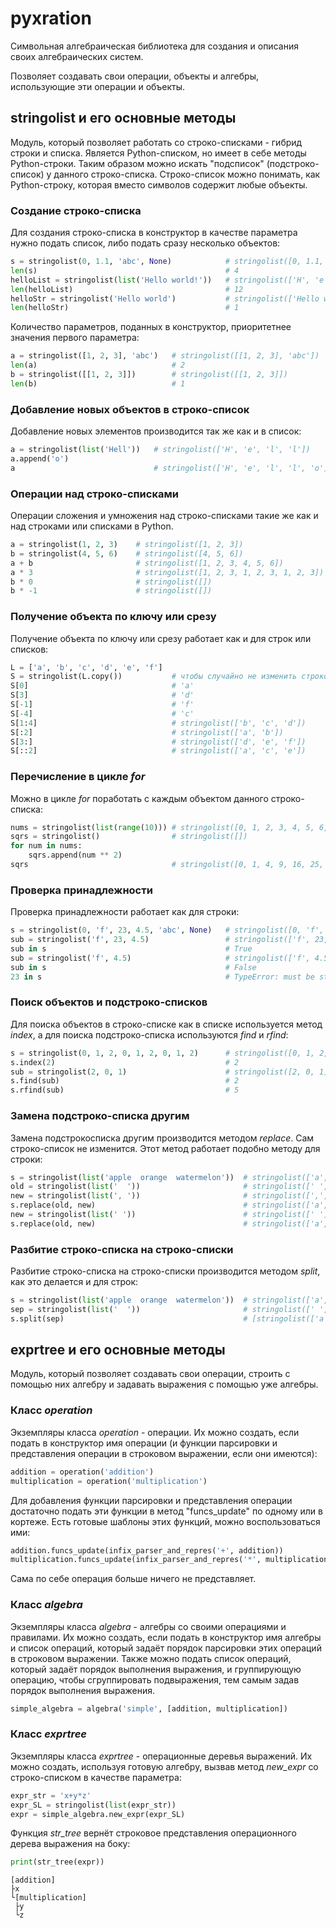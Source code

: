 # pyxration
Символьная алгебраическая библиотека для создания и описания своих алгебраических систем.

Позволяет создавать свои операции, объекты и алгебры, использующие эти операции и объекты.

## stringolist и его основные методы
Модуль, который позволяет работать со строко-списками - гибрид строки и списка. Является Python-списком, но имеет в себе методы Python-строки. Таким образом можно искать "подсписок" (подстроко-список) у данного строко-списка. Строко-список можно понимать, как Python-строку, которая вместо символов содержит любые объекты.

### Создание строко-списка
Для создания строко-списка в конструктор в качестве параметра нужно подать список, либо подать сразу несколько объектов:
```python
s = stringolist(0, 1.1, 'abc', None)            # stringolist([0, 1.1, 'abc', None])
len(s)                                          # 4
helloList = stringolist(list('Hello world!'))   # stringolist(['H', 'e', 'l', 'l', 'o', ' ', 'w', 'o', 'r', 'l', 'd', '!'])
len(helloList)                                  # 12
helloStr = stringolist('Hello world')           # stringolist(['Hello world'])
len(helloStr)                                   # 1
```
Количество параметров, поданных в конструктор, приоритетнее значения первого параметра:
```python
a = stringolist([1, 2, 3], 'abc')   # stringolist([[1, 2, 3], 'abc'])
len(a)                              # 2
b = stringolist([[1, 2, 3]])        # stringolist([[1, 2, 3]])
len(b)                              # 1
```

### Добавление новых объектов в строко-список
Добавление новых элементов производится так же как и в список:
```python
a = stringolist(list('Hell'))   # stringolist(['H', 'e', 'l', 'l'])
a.append('o')
a                               # stringolist(['H', 'e', 'l', 'l', 'o'])
```

### Операции над строко-списками
Операции сложения и умножения над строко-списками такие же как и над строками или списками в Python.
```python
a = stringolist(1, 2, 3)    # stringolist([1, 2, 3])
b = stringolist(4, 5, 6)    # stringolist([4, 5, 6])
a + b                       # stringolist([1, 2, 3, 4, 5, 6])
a * 3                       # stringolist([1, 2, 3, 1, 2, 3, 1, 2, 3])
b * 0                       # stringolist([])
b * -1                      # stringolist([])
```

### Получение объекта по ключу или срезу
Получение объекта по ключу или срезу работает как и для строк или списков:
```python
L = ['a', 'b', 'c', 'd', 'e', 'f']
S = stringolist(L.copy())           # чтобы случайно не изменить строко-список через переменную L, делаем её копию
S[0]                                # 'a'
S[3]                                # 'd'
S[-1]                               # 'f'
S[-4]                               # 'c'
S[1:4]                              # stringolist(['b', 'c', 'd'])
S[:2]                               # stringolist(['a', 'b'])
S[3:]                               # stringolist(['d', 'e', 'f'])
S[::2]                              # stringolist(['a', 'c', 'e'])
```

### Перечисление в цикле *for*
Можно в цикле *for* поработать с каждым объектом данного строко-списка:
```python
nums = stringolist(list(range(10))) # stringolist([0, 1, 2, 3, 4, 5, 6, 7, 8, 9])
sqrs = stringolist()                # stringolist([])
for num in nums:
    sqrs.append(num ** 2)
sqrs                                # stringolist([0, 1, 4, 9, 16, 25, 36, 49, 64, 81])
```

### Проверка принадлежности
Проверка принадлежности работает как для строки:
```python
s = stringolist(0, 'f', 23, 4.5, 'abc', None)   # stringolist([0, 'f', 23, 4.5, 'abc', None])
sub = stringolist('f', 23, 4.5)                 # stringolist(['f', 23, 4.5])
sub in s                                        # True
sub = stringolist('f', 4.5)                     # stringolist(['f', 4.5])
sub in s                                        # False
23 in s                                         # TypeError: must be stringolist, not int
```

### Поиск объектов и подстроко-списков
Для поиска объектов в строко-списке как в списке используется метод *index*, а для поиска подстроко-списка используются *find* и *rfind*:
```python
s = stringolist(0, 1, 2, 0, 1, 2, 0, 1, 2)      # stringolist([0, 1, 2, 0, 1, 2, 0, 1, 2])
s.index(2)                                      # 2
sub = stringolist(2, 0, 1)                      # stringolist([2, 0, 1])
s.find(sub)                                     # 2
s.rfind(sub)                                    # 5
```

### Замена подстроко-списка другим
Замена подстрокосписка другим производится методом *replace*. Сам строко-список не изменится. Этот метод работает подобно методу для строки:
```python
s = stringolist(list('apple  orange  watermelon'))  # stringolist(['a', 'p', 'p', 'l', 'e', ' ', ' ', 'o', 'r', 'a', 'n', 'g', 'e', ' ', ' ', 'w', 'a', 't', 'e', 'r', 'm', 'e', 'l', 'o', 'n'])
old = stringolist(list('  '))                       # stringolist([' ', ' '])
new = stringolist(list(', '))                       # stringolist([',', ' '])
s.replace(old, new)                                 # stringolist(['a', 'p', 'p', 'l', 'e', ',', ' ', 'o', 'r', 'a', 'n', 'g', 'e', ',', ' ', 'w', 'a', 't', 'e', 'r', 'm', 'e', 'l', 'o', 'n'])
new = stringolist(list(' '))                        # stringolist([' '])
s.replace(old, new)                                 # stringolist(['a', 'p', 'p', 'l', 'e', ' ', 'o', 'r', 'a', 'n', 'g', 'e', ' ', 'w', 'a', 't', 'e', 'r', 'm', 'e', 'l', 'o', 'n'])
```

### Разбитие строко-списка на строко-списки
Разбитие строко-списка на строко-списки производится методом *split*, как это делается и для строк:
```python
s = stringolist(list('apple  orange  watermelon'))  # stringolist(['a', 'p', 'p', 'l', 'e', ' ', ' ', 'o', 'r', 'a', 'n', 'g', 'e', ' ', ' ', 'w', 'a', 't', 'e', 'r', 'm', 'e', 'l', 'o', 'n'])
sep = stringolist(list('  '))                       # stringolist([' ', ' '])
s.split(sep)                                        # [stringolist(['a', 'p', 'p', 'l', 'e']), stringolist(['o', 'r', 'a', 'n', 'g', 'e']), stringolist(['w', 'a', 't', 'e', 'r', 'm', 'e', 'l', 'o', 'n'])]
```

## exprtree и его основные методы
Модуль, который позволяет создавать свои операции, строить с помощью них алгебру и задавать выражения с помощью уже алгебры.

### Класс *operation*
Экземпляры класса *operation* - операции. Их можно создать, если подать в конструктор имя операции (и функции парсировки и представления операции в строковом выражении, если они имеются):
```python
addition = operation('addition')
multiplication = operation('multiplication')
```

Для добавления функции парсировки и представления операции достаточно подать эти функции в метод "funcs_update" по одному или в кортеже. Есть готовые шаблоны этих функций, можно воспользоваться ими:
```python
addition.funcs_update(infix_parser_and_repres('+', addition))
multiplication.funcs_update(infix_parser_and_repres('*', multiplication))
```

Сама по себе операция больше ничего не представляет.

### Класс *algebra*
Экземпляры класса *algebra* - алгебры со своими операциями и правилами. Их можно создать, если подать в конструктор имя алгебры и список операций, который задаёт порядок парсировки этих операций в строковом выражении. Также можно подать список операций, который задаёт порядок выполнения выражения, и группирующую операцию, чтобы сгруппировать подвыражения, тем самым задав порядок выполнения выражения.
```python
simple_algebra = algebra('simple', [addition, multiplication])
```

### Класс *exprtree*
Экземпляры класса *exprtree* - операционные деревья выражений. Их можно создать, используя готовую алгебру, вызвав метод *new_expr* со строко-списком в качестве параметра:
```python
expr_str = 'x+y*z'
expr_SL = stringolist(list(expr_str))
expr = simple_algebra.new_expr(expr_SL)
```

Функция *str_tree* вернёт строковое представления операционного дерева выражения на боку:
```python
print(str_tree(expr))
```
```
[addition]
├x
└[multiplication]
 ├y
 └z
```
